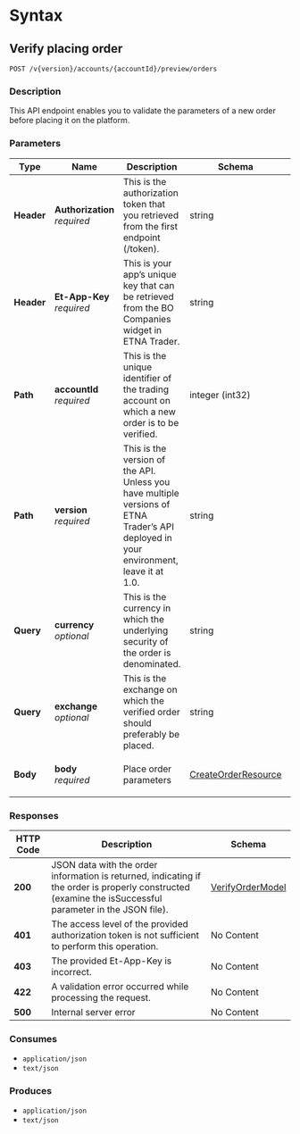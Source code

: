 # Syntax

## Verify placing order

```
POST /v{version}/accounts/{accountId}/preview/orders
```

### Description

This API endpoint enables you to validate the parameters of a new order before placing it on the platform.

### Parameters

| Type       | Name                                                         | Description                                                                                                                           | Schema                                                                   | Default |
| ---------- | ------------------------------------------------------------ | ------------------------------------------------------------------------------------------------------------------------------------- | ------------------------------------------------------------------------ | ------- |
| **Header** | <p><strong>Authorization</strong>  <br><em>required</em></p> | This is the authorization token that you retrieved from the first endpoint (/token).                                                  | string                                                                   |         |
| **Header** | <p><strong>Et-App-Key</strong>  <br><em>required</em></p>    | This is your app’s unique key that can be retrieved from the BO Companies widget in ETNA Trader.                                      | string                                                                   |         |
| **Path**   | <p><strong>accountId</strong>  <br><em>required</em></p>     | This is the unique identifier of the trading account on which a new order is to be verified.                                          | integer (int32)                                                          |         |
| **Path**   | <p><strong>version</strong>  <br><em>required</em></p>       | This is the version of the API. Unless you have multiple versions of ETNA Trader’s API deployed in your environment, leave it at 1.0. | string                                                                   | `"1"`   |
| **Query**  | <p><strong>currency</strong>  <br><em>optional</em></p>      | This is the currency in which the underlying security of the order is denominated.                                                    | string                                                                   |         |
| **Query**  | <p><strong>exchange</strong>  <br><em>optional</em></p>      | This is the exchange on which the verified order should preferably be placed.                                                         | string                                                                   |         |
| **Body**   | <p><strong>body</strong>  <br><em>required</em></p>          | Place order parameters                                                                                                                | [CreateOrderResource](orders\_previewcreateorder.md#createorderresource) |         |

### Responses

| HTTP Code | Description                                                                                                                                              | Schema                                                             |
| --------- | -------------------------------------------------------------------------------------------------------------------------------------------------------- | ------------------------------------------------------------------ |
| **200**   | JSON data with the order information is returned, indicating if the order is properly constructed (examine the isSuccessful parameter in the JSON file). | [VerifyOrderModel](orders\_previewcreateorder.md#verifyordermodel) |
| **401**   | The access level of the provided authorization token is not sufficient to perform this operation.                                                        | No Content                                                         |
| **403**   | The provided Et-App-Key is incorrect.                                                                                                                    | No Content                                                         |
| **422**   | A validation error occurred while processing the request.                                                                                                | No Content                                                         |
| **500**   | Internal server error                                                                                                                                    | No Content                                                         |

### Consumes

* `application/json`
* `text/json`

### Produces

* `application/json`
* `text/json`
